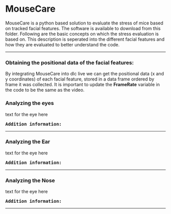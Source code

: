  # MouseCare


MouseCare is a python based solution to evaluate the stress of mice based on tracked facial features. The software is available to download from this folder. 
Following are the basic concepts on which the stress evaluation is based on. 
This description is seperated into the different facial features and how they are evaluated to better understand the code.

---

### Obtaining the positional data of the facial features:

By integrating MouseCare into dlc live we can get the positional data (x and y coordinates) of each facial feature, stored in a data frame ordered by frame it was collected. 
It is important to update the <strong>FrameRate</strong> variable in the code to be the same as the video. 

### Analyzing the eyes

text for the eye here

<kbd>
<strong>Addition information:</strong>

</kbd>

---
 
### Analyzing the Ear

text for the eye here

<kbd>
<strong>Addition information:</strong>

</kbd>


---

### Analyzing the Nose

text for the eye here

<kbd>
<strong>Addition information:</strong>

</kbd>


---




